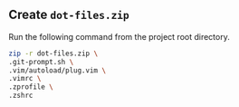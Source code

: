 ## Create `dot-files.zip`

Run the following command from the project root directory.

```bash
zip -r dot-files.zip \
.git-prompt.sh \
.vim/autoload/plug.vim \
.vimrc \
.zprofile \
.zshrc
```
